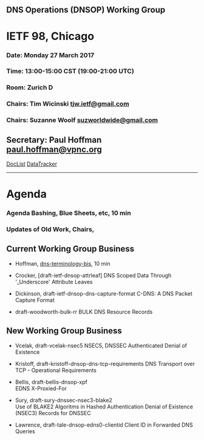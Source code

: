 ## DNS Operations (DNSOP) Working Group 
# IETF 98, Chicago

### Date: Monday 27 March 2017
### Time: 13:00-15:00 CST (19:00-21:00 UTC)
### Room: Zurich D
### Chairs: Tim Wicinski <tjw.ietf@gmail.com>
### Chairs: Suzanne Woolf <suzworldwide@gmail.com>

## Secretary: Paul Hoffman <paul.hoffman@vpnc.org>

[DocList](https://svn.tools.ietf.org/svn/wg/dnsop/doclist.html)
[DataTracker](https://datatracker.ietf.org/wg/dnsop/documents/)

---
# Agenda
###  Agenda Bashing, Blue Sheets, etc,  10 min

### Updates of Old Work, Chairs,

## Current Working Group Business

* Hoffman, [dns-terminology-bis](https://datatracker.ietf.org/doc/draft-ietf-dnsop-terminology-bis/), 10 min

* Crocker, [draft-ietf-dnsop-attrleaf]
    DNS Scoped Data Through '_Underscore' Attribute Leaves
    
* Dickinson, draft-ietf-dnsop-dns-capture-format
    C-DNS: A DNS Packet Capture Format

* draft-woodworth-bulk-rr
    BULK DNS Resource Records
    
## New Working Group Business 

* Vcelak, draft-vcelak-nsec5
    NSEC5, DNSSEC Authenticated Denial of Existence
    
* Kristoff, draft-kristoff-dnsop-dns-tcp-requirements
    DNS Transport over TCP - Operational Requirements

* Bellis, draft-bellis-dnsop-xpf  
    EDNS X-Proxied-For
    
* Sury, draft-sury-dnssec-nsec3-blake2  
    Use of BLAKE2 Algoritms in Hashed Authentication Denial of Existence (NSEC3) Records for DNSSEC
    
* Lawrence, draft-tale-dnsop-edns0-clientid 
    Client ID in Forwarded DNS Queries

